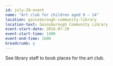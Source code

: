 ```yaml
---
id: july-29-event
name: "Art club for children aged 8 – 14"
location: gainsborough-community-library
location-text: Gainsborough Community Library
event-start-date: 2016-07-29
event-start-time: 1400
event-end-time: 1600
breadcrumb: y
---
```

See library staff to book places for the art club.
